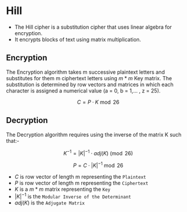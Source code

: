 # Hill
- The Hill cipher is a substitution cipher that uses linear algebra for encryption.
- It encrypts blocks of text using matrix multiplication.

## Encryption
The Encryption algorithm takes m successive plaintext letters and substitutes for them m ciphertext letters using $m \ast m$ Key matrix. The substitution is determined by row vectors and matrices in which each character is assigned a numerical value (a = 0, b = 1,... , z = 25).

$$
C = P \cdot K \bmod 26
$$

## Decryption
The Decryption algorithm requires using the inverse of the matrix K such that:-

$$
K^{-1} = |K|^{-1} \cdot adj(K)\pmod{26}
$$

$$
P = C \cdot |K|^{-1} \bmod 26
$$

- $C$ is row vector of length m representing the `Plaintext`
- $P$ is row vector of length m representing the `Ciphertext`
- $K$ is a $m \ast m$ matrix representing the `Key`
- $|K|^{-1}$ is the `Modular Inverse of the Determinant`
- $adj(K)$ is the `Adjugate Matrix`

